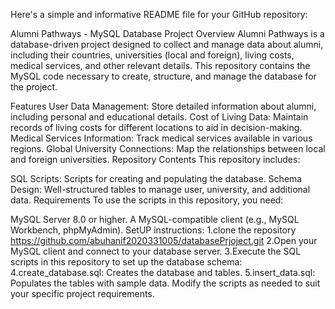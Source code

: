 
Here's a simple and informative README file for your GitHub repository:

Alumni Pathways - MySQL Database
Project Overview
Alumni Pathways is a database-driven project designed to collect and manage data about alumni, including their countries, universities (local and foreign), living costs, medical services, and other relevant details. This repository contains the MySQL code necessary to create, structure, and manage the database for the project.

Features
User Data Management: Store detailed information about alumni, including personal and educational details.
Cost of Living Data: Maintain records of living costs for different locations to aid in decision-making.
Medical Services Information: Track medical services available in various regions.
Global University Connections: Map the relationships between local and foreign universities.
Repository Contents
This repository includes:

SQL Scripts: Scripts for creating and populating the database.
Schema Design: Well-structured tables to manage user, university, and additional data.
Requirements
To use the scripts in this repository, you need:

MySQL Server 8.0 or higher.
A MySQL-compatible client (e.g., MySQL Workbench, phpMyAdmin).
SetUP instructions:
1.clone the repository
https://github.com/abuhanif2020331005/databasePrjoject.git
2.Open your MySQL client and connect to your database server.
3.Execute the SQL scripts in this repository to set up the database schema:
4.create_database.sql: Creates the database and tables.
5.insert_data.sql: Populates the tables with sample data.
Modify the scripts as needed to suit your specific project requirements.
